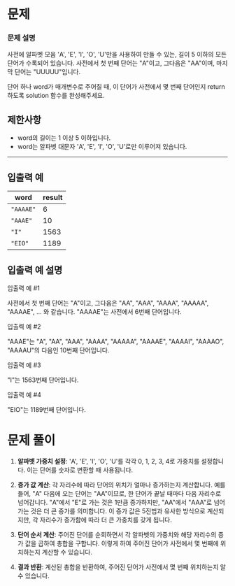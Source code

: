 # 문제
### 문제 설명

사전에 알파벳 모음 'A', 'E', 'I', 'O', 'U'만을 사용하여 만들 수 있는, 길이 5 이하의 모든 단어가 수록되어 있습니다. 사전에서 첫 번째 단어는 "A"이고, 그다음은 "AA"이며, 마지막 단어는 "UUUUU"입니다.

단어 하나 word가 매개변수로 주어질 때, 이 단어가 사전에서 몇 번째 단어인지 return 하도록 solution 함수를 완성해주세요.

## 제한사항

- word의 길이는 1 이상 5 이하입니다.
- word는 알파벳 대문자 'A', 'E', 'I', 'O', 'U'로만 이루어져 있습니다.

---

## 입출력 예

|word|result|
|---|---|
|`"AAAAE"`|6|
|`"AAAE"`|10|
|`"I"`|1563|
|`"EIO"`|1189|

## 입출력 예 설명

입출력 예 #1

사전에서 첫 번째 단어는 "A"이고, 그다음은 "AA", "AAA", "AAAA", "AAAAA", "AAAAE", ... 와 같습니다. "AAAAE"는 사전에서 6번째 단어입니다.

입출력 예 #2

"AAAE"는 "A", "AA", "AAA", "AAAA", "AAAAA", "AAAAE", "AAAAI", "AAAAO", "AAAAU"의 다음인 10번째 단어입니다.

입출력 예 #3

"I"는 1563번째 단어입니다.

입출력 예 #4

"EIO"는 1189번째 단어입니다.

# 문제 풀이

1. **알파벳 가중치 설정**: 'A', 'E', 'I', 'O', 'U'를 각각 0, 1, 2, 3, 4로 가중치를 설정합니다. 이는 단어를 숫자로 변환할 때 사용됩니다.
    
2. **증가 값 계산**: 각 자리수에 따라 단어의 위치가 얼마나 증가하는지 계산합니다. 예를 들어, "A" 다음에 오는 단어는 "AA"이므로, 한 단어가 끝날 때마다 다음 자리수로 넘어갑니다. "A"에서 "E"로 가는 것은 1만큼 증가하지만, "AA"에서 "AAA"로 넘어가는 것은 더 큰 증가를 의미합니다. 이 증가 값은 5진법과 유사한 방식으로 계산되지만, 각 자리수가 증가함에 따라 더 큰 가중치를 갖게 됩니다.
    
3. **단어 순서 계산**: 주어진 단어를 순회하면서 각 알파벳의 가중치와 해당 자리수의 증가 값을 곱하여 총합을 구합니다. 이렇게 하여 주어진 단어가 사전에서 몇 번째에 위치하는지 계산할 수 있습니다.
    
4. **결과 반환**: 계산된 총합을 반환하여, 주어진 단어가 사전에서 몇 번째 위치하는지 알 수 있습니다.